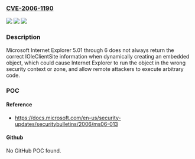 ### [CVE-2006-1190](https://cve.mitre.org/cgi-bin/cvename.cgi?name=CVE-2006-1190)
![](https://img.shields.io/static/v1?label=Product&message=n%2Fa&color=blue)
![](https://img.shields.io/static/v1?label=Version&message=n%2Fa&color=blue)
![](https://img.shields.io/static/v1?label=Vulnerability&message=n%2Fa&color=brighgreen)

### Description

Microsoft Internet Explorer 5.01 through 6 does not always return the correct IOleClientSite information when dynamically creating an embedded object, which could cause Internet Explorer to run the object in the wrong security context or zone, and allow remote attackers to execute arbitrary code.

### POC

#### Reference
- https://docs.microsoft.com/en-us/security-updates/securitybulletins/2006/ms06-013

#### Github
No GitHub POC found.

